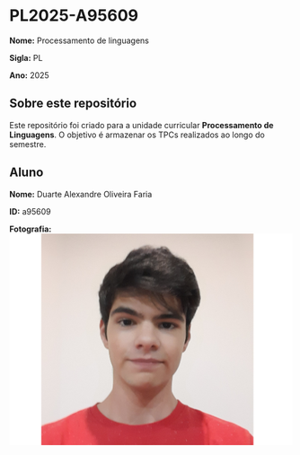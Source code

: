 # PL2025-A95609

**Nome:** Processamento de linguagens

**Sigla:** PL

**Ano:** 2025

## Sobre este repositório
Este repositório foi criado para a unidade curricular **Processamento de Linguagens**. O objetivo é armazenar os TPCs realizados ao longo do semestre.

## Aluno

**Nome:** Duarte Alexandre Oliveira Faria

**ID:** a95609

**Fotografia:**
![Fotografia do Aluno](TPC1/20200928_192122.jpg)